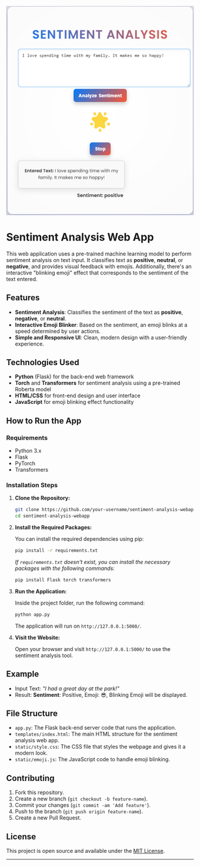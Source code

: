 ![Sentiment Analysis](1.png)
# Sentiment Analysis Web App

This web application uses a pre-trained machine learning model to perform sentiment analysis on text input. It classifies text as **positive**, **neutral**, or **negative**, and provides visual feedback with emojis. Additionally, there's an interactive "blinking emoji" effect that corresponds to the sentiment of the text entered.

## Features

- **Sentiment Analysis**: Classifies the sentiment of the text as **positive**, **negative**, or **neutral**.
- **Interactive Emoji Blinker**: Based on the sentiment, an emoji blinks at a speed determined by user actions.
- **Simple and Responsive UI**: Clean, modern design with a user-friendly experience.

## Technologies Used

- **Python** (Flask) for the back-end web framework
- **Torch** and **Transformers** for sentiment analysis using a pre-trained Roberta model
- **HTML/CSS** for front-end design and user interface
- **JavaScript** for emoji blinking effect functionality

## How to Run the App

### Requirements

- Python 3.x
- Flask
- PyTorch
- Transformers

### Installation Steps

1. **Clone the Repository:**

    ```bash
    git clone https://github.com/your-username/sentiment-analysis-webapp.git
    cd sentiment-analysis-webapp
    ```

2. **Install the Required Packages:**

    You can install the required dependencies using pip:

    ```bash
    pip install -r requirements.txt
    ```

    _If `requirements.txt` doesn't exist, you can install the necessary packages with the following commands:_

    ```bash
    pip install Flask torch transformers
    ```

3. **Run the Application:**

    Inside the project folder, run the following command:

    ```bash
    python app.py
    ```

    The application will run on `http://127.0.0.1:5000/`.

4. **Visit the Website:**

    Open your browser and visit `http://127.0.0.1:5000/` to use the sentiment analysis tool.

## Example

- Input Text: *"I had a great day at the park!"*
- Result: **Sentiment**: Positive, Emoji: 😎, Blinking Emoji will be displayed.

## File Structure

- `app.py`: The Flask back-end server code that runs the application.
- `templates/index.html`: The main HTML structure for the sentiment analysis web app.
- `static/style.css`: The CSS file that styles the webpage and gives it a modern look.
- `static/emoji.js`: The JavaScript code to handle emoji blinking.

## Contributing

1. Fork this repository.
2. Create a new branch (`git checkout -b feature-name`).
3. Commit your changes (`git commit -am 'Add feature'`).
4. Push to the branch (`git push origin feature-name`).
5. Create a new Pull Request.

## License

This project is open source and available under the [MIT License](LICENSE).

---
